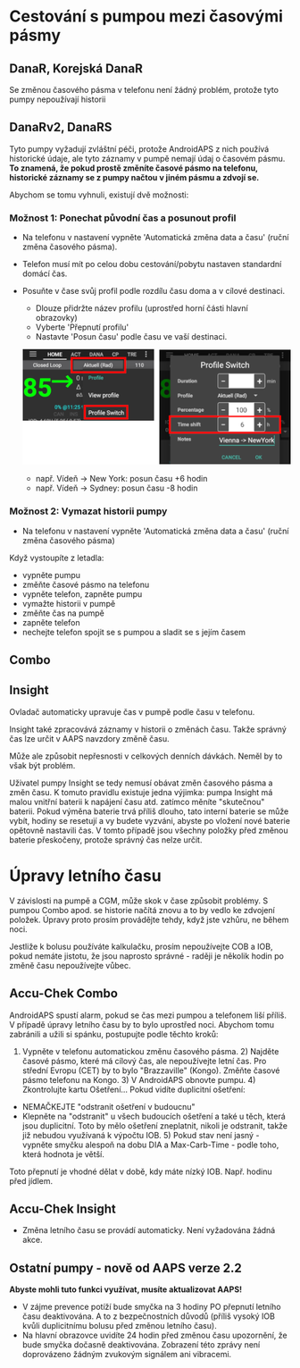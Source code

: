 # Cestování s pumpou mezi časovými pásmy

## DanaR, Korejská DanaR

Se změnou časového pásma v telefonu není žádný problém, protože tyto pumpy nepoužívají historii

## DanaRv2, DanaRS

Tyto pumpy vyžadují zvláštní péči, protože AndroidAPS z nich používá historické údaje, ale tyto záznamy v pumpě nemají údaj o časovém pásmu. **To znamená, že pokud prostě změníte časové pásmo na telefonu, historické záznamy se z pumpy načtou v jiném pásmu a zdvojí se.**

Abychom se tomu vyhnuli, existují dvě možnosti:

### Možnost 1: Ponechat původní čas a posunout profil

* Na telefonu v nastavení vypněte 'Automatická změna data a času' (ruční změna časového pásma).
* Telefon musí mít po celou dobu cestování/pobytu nastaven standardní domácí čas.
* Posuňte v čase svůj profil podle rozdílu času doma a v cílové destinaci.
   
   * Dlouze přidržte název profilu (uprostřed horní části hlavní obrazovky)
   * Vyberte 'Přepnutí profilu'
   * Nastavte 'Posun času' podle času ve vaší destinaci.
   
   ![Přepnutí profilu s posunem času](../images/ProfileSwitchTimeShift2.png)
   
   * např. Vídeň -> New York: posun času +6 hodin
   * např. Vídeň -> Sydney: posun času -8 hodin

### Možnost 2: Vymazat historii pumpy

* Na telefonu v nastavení vypněte 'Automatická změna data a času' (ruční změna časového pásma)

Když vystoupíte z letadla:

* vypněte pumpu
* změňte časové pásmo na telefonu
* vypněte telefon, zapněte pumpu
* vymažte historii v pumpě
* změňte čas na pumpě
* zapněte telefon
* nechejte telefon spojit se s pumpou a sladit se s jejím časem

## Combo

## Insight

Ovladač automaticky upravuje čas v pumpě podle času v telefonu.

Insight také zpracovává záznamy v historii o změnách času. Takže správný čas lze určit v AAPS navzdory změně času.

Může ale způsobit nepřesnosti v celkových denních dávkách. Neměl by to však být problém.

Uživatel pumpy Insight se tedy nemusí obávat změn časového pásma a změn času. K tomuto pravidlu existuje jedna výjimka: pumpa Insight má malou vnitřní baterii k napájení času atd. zatímco měníte "skutečnou" baterii. Pokud výměna baterie trvá příliš dlouho, tato interní baterie se může vybít, hodiny se resetují a vy budete vyzváni, abyste po vložení nové baterie opětovně nastavili čas. V tomto případě jsou všechny položky před změnou baterie přeskočeny, protože správný čas nelze určit.

# Úpravy letního času

V závislosti na pumpě a CGM, může skok v čase způsobit problémy. S pumpou Combo apod. se historie načítá znovu a to by vedlo ke zdvojení položek. Úpravy proto prosím provádějte tehdy, když jste vzhůru, ne během noci.

Jestliže k bolusu používáte kalkulačku, prosím nepoužívejte COB a IOB, pokud nemáte jistotu, že jsou naprosto správné - raději je několik hodin po změně času nepoužívejte vůbec.

## Accu-Chek Combo

AndroidAPS spustí alarm, pokud se čas mezi pumpou a telefonem liší příliš. V případě úpravy letního času by to bylo uprostřed noci. Abychom tomu zabránili a užili si spánku, postupujte podle těchto kroků:

1) Vypněte v telefonu automatickou změnu časového pásma. 2) Najděte časové pásmo, které má cílový čas, ale nepoužívejte letní čas. Pro střední Evropu (CET) by to bylo "Brazzaville" (Kongo). Změňte časové pásmo telefonu na Kongo. 3) V AndroidAPS obnovte pumpu. 4) Zkontrolujte kartu Ošetření... Pokud vidíte duplicitní ošetření:

* NEMAČKEJTE "odstranit ošetření v budoucnu"
* Klepněte na "odstranit" u všech budoucích ošetření a také u těch, která jsou duplicitní. Toto by mělo ošetření zneplatnit, nikoli je odstranit, takže již nebudou využívaná k výpočtu IOB. 5) Pokud stav není jasný - vypněte smyčku alespoň na dobu DIA a Max-Carb-Time - podle toho, která hodnota je větší.

Toto přepnutí je vhodné dělat v době, kdy máte nízký IOB. Např. hodinu před jídlem.

## Accu-Chek Insight

* Změna letního času se provádí automaticky. Není vyžadována žádná akce.

## Ostatní pumpy - nově od AAPS verze 2.2

**Abyste mohli tuto funkci využívat, musíte aktualizovat AAPS!**

* V zájme prevence potíží bude smyčka na 3 hodiny PO přepnutí letního času deaktivována. A to z bezpečnostních důvodů (příliš vysoký IOB kvůli duplicitnímu bolusu před změnou letního času).
* Na hlavní obrazovce uvidíte 24 hodin před změnou času upozornění, že bude smyčka dočasně deaktivována. Zobrazení této zprávy není doprovázeno žádným zvukovým signálem ani vibracemi.
